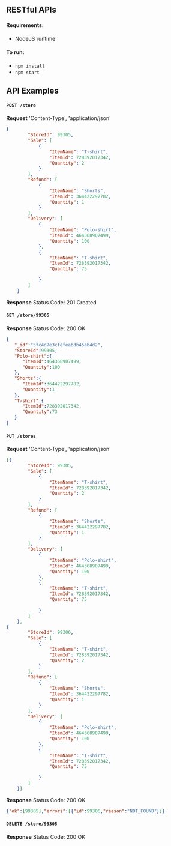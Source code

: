 ## RESTful APIs

#### Requirements:

- NodeJS runtime

#### To run:

- `npm install`
- `npm start`

## API Examples

#### `POST /store`

**Request**  'Content-Type', 'application/json'
``` json
{
        "StoreId": 99305,
        "Sale": [
            {
                "ItemName": "T-shirt",
                "ItemId": 728392017342,
                "Quantity": 2
            }
        ],
        "Refund": [
            {
                "ItemName": "Shorts",
                "ItemId": 364422297782,
                "Quantity": 1
            }
        ],
        "Delivery": [
            {
                "ItemName": "Polo-shirt",
                "ItemId": 464368907499,
                "Quantity": 100
            },
            {
                "ItemName": "T-shirt",
                "ItemId": 728392017342,
                "Quantity": 75

            }
        ]
    }
```

**Response** Status Code: 201 Created
 
#### `GET /store/99305`

**Response**  Status Code: 200 OK

``` json
{
   "_id":"5fc4d7e3cfefeabdb45ab4d2",
   "StoreId":99305,
   "Polo-shirt":{
      "ItemId":464368907499,
      "Quantity":100
   },
   "Shorts":{
      "ItemId":364422297782,
      "Quantity":1
   },
   "T-shirt":{
      "ItemId":728392017342,
      "Quantity":73
   }
}
```

#### `PUT /stores`
**Request**  'Content-Type', 'application/json'
``` json
[{
        "StoreId": 99305,
        "Sale": [
            {
                "ItemName": "T-shirt",
                "ItemId": 728392017342,
                "Quantity": 2
            }
        ],
        "Refund": [
            {
                "ItemName": "Shorts",
                "ItemId": 364422297782,
                "Quantity": 1
            }
        ],
        "Delivery": [
            {
                "ItemName": "Polo-shirt",
                "ItemId": 464368907499,
                "Quantity": 100
            },
            {
                "ItemName": "T-shirt",
                "ItemId": 728392017342,
                "Quantity": 75

            }
        ]
    },
{
        "StoreId": 99306,
        "Sale": [
            {
                "ItemName": "T-shirt",
                "ItemId": 728392017342,
                "Quantity": 2
            }
        ],
        "Refund": [
            {
                "ItemName": "Shorts",
                "ItemId": 364422297782,
                "Quantity": 1
            }
        ],
        "Delivery": [
            {
                "ItemName": "Polo-shirt",
                "ItemId": 464368907499,
                "Quantity": 100
            },
            {
                "ItemName": "T-shirt",
                "ItemId": 728392017342,
                "Quantity": 75

            }
        ]
    }]
```

**Response**  Status Code: 200 OK

``` json
{"ok":[99305],"errors":[{"id":99306,"reason":"NOT_FOUND"}]}
```

#### `DELETE /store/99305`
**Response**  Status Code: 200 OK
